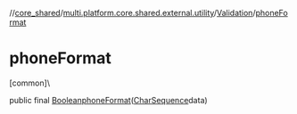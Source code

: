 //[core_shared](../../../index.md)/[multi.platform.core.shared.external.utility](../index.md)/[Validation](index.md)/[phoneFormat](phone-format.md)

# phoneFormat

[common]\

public final [Boolean](https://developer.android.com/reference/kotlin/java/lang/Boolean.html)[phoneFormat](phone-format.md)([CharSequence](https://developer.android.com/reference/kotlin/java/lang/CharSequence.html)data)
